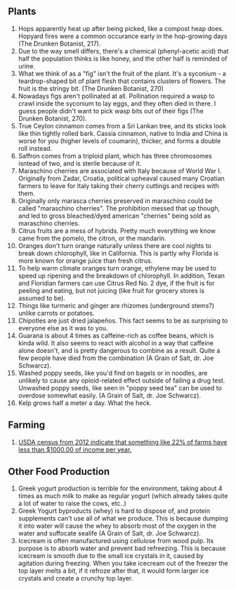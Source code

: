 ## Plants
1. Hops apparently heat up after being picked, like a compost heap does. Hopyard fires were a common occurance early in the hop-growing days (The Drunken Botanist, 217).
1. Due to the way smell differs, there's a chemical (phenyl-acetic acid) that half the population thinks is like honey, and the other half is reminded of urine.
1. What we think of as a "fig" isn't the fruit of the plant. It's a syconium - a teardrop-shaped bit of plant flesh that contains clusters of flowers. The fruit is the stringy bit. (The Drunken Botanist, 270)
1. Nowadays figs aren't pollinated at all. Pollination required a wasp to crawl inside the syconium to lay eggs, and they often died in there. I guess people didn't want to pick wasp bits out of their figs (The Drunken Botanist, 270).
1. True Ceylon cinnamon comes from a Sri Lankan tree, and its sticks look like thin tightly rolled bark. Cassia cinnamon, native to India and China is worse for you (higher levels of coumarin), thicker, and forms a double roll instead.
1. Saffron comes from a triploid plant, which has three chromosomes isntead of two, and is sterile because of it.
1. Maraschino cherries are associated with Italy because of World War I. Originally from Zadar, Croatia, political upheaval caused many Croatian farmers to leave for Italy taking their cherry cuttings and recipes with them.
1. Originally only marasca cherries preserved in maraschino could be called "maraschino cherries". The prohibition messed that up though, and led to gross bleached/dyed american "cherries" being sold as maraschino cherries.
1. Citrus fruits are a mess of hybrids. Pretty much everything we know came from the pomelo, the citron, or the mandarin.
1. Oranges don't turn orange naturally unless there are cool nights to break down chlorophyll, like in California. This is partly why Florida is more known for orange juice than fresh citrus.
1. To help warm climate oranges turn orange, ethylene may be used to speed up ripening and the breakdown of chlorophyll. In addition, Texan and Floridian farmers can use Citrus Red No. 2 dye, if the fruit is for peeling and eating, but not juicing (like fruit for grocery stores is assumed to be).
1. Things like turmeric and ginger are rhizomes (underground stems?) unlike carrots or potatoes.
1. Chipotles are just dried jalapeños. This fact seems to be as surprising to everyone else as it was to you.
1. Guarana is about 4 times as caffeine-rich as coffee beans, which is kinda wild. It also seems to react with alcohol in a way that caffeine alone doesn't, and is pretty dangerous to combine as a result. Quite a few people have died from the combination (A Grain of Salt, dr. Joe Schwarcz).
1. Washed poppy seeds, like you'd find on bagels or in noodles, are unlikely to cause any opioid-related effect outside of failing a drug test. Unwashed poppy seeds, like seen in "poppy seed tea" can be used to overdose somewhat easily. (A Grain of Salt, dr. Joe Schwarcz).
1. Kelp grows half a meter a day. What the heck.

## Farming
1. [USDA census from 2012 indicate that something like 22% of farms have less than $1000.00 of income per year.](https://twitter.com/SarahTaber_bww/status/1128445471658319872)

## Other Food Production
1. Greek yogurt production is terrible for the environment, taking about 4 times as much milk to make as regular yogurt (which already takes quite a lot of water to raise the cows, etc..)
1. Greek Yogurt byproducts (whey) is hard to dispose of, and protein supplements can't use all of what we produce. This is because dumping it into water will cause the whey to absorb most of the oxygen in the water and suffocate sealife (A Grain of Salt, dr. Joe Schwarcz).
1. Icecream is often manufactured using cellulose from wood pulp. Its purpose is to absorb water and prevent bad refreezing. This is because icecream is smooth due to the small ice crystals in it, caused by agitation during freezing. When you take icecream out of the freezer the top layer melts a bit, if it refroze after that, it would form larger ice crystals and create a crunchy top layer.
